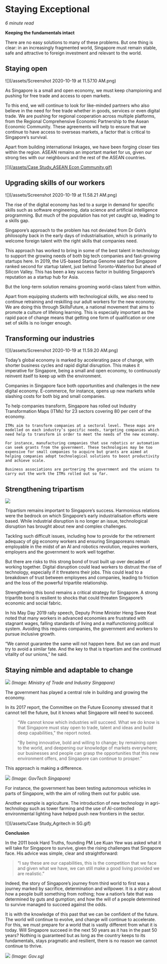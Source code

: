 # Staying Exceptional

*6 minute read*

**Keeping the fundamentals intact**
 
There are no easy solutions to many of these problems. But one thing is clear: in an increasingly fragmented world, Singapore must remain stable, safe and attractive to foreign investment and relevant to the world.

## Staying open

![](/assets/Screenshot 2020-10-19 at 11.57.10 AM.png)

As Singapore is a small and open economy, we must keep championing and pushing for free trade and access to open markets.

To this end, we will continue to look for like-minded partners who also believe in the need for free trade whether in goods, services or even digital trade. We are pushing for regional cooperation across multiple platforms, from the Regional Comprehensive Economic Partnership to the Asean Economic Community. These agreements will help to ensure that we continue to have access to overseas markets, a factor that is critical to Singapore’s survival.

Apart from building international linkages, we have been forging closer ties within the region. ASEAN remains an important market for us, given our strong ties with our neighbours and the rest of the ASEAN countries. 

[![](/assets/Case Study_ASEAN Econ Community.gif)
](https://master.deajq4l3eosv7.amplifyapp.com/02_economy/06.html#asean-economic-community-forging-closer-ties)

## Upgrading skills of our workers


![](/assets/Screenshot 2020-10-19 at 11.58.21 AM.png)


The rise of the digital economy has led to a surge in demand for specific skills such as software engineering, data science and artificial intelligence programming. But much of the population has not yet caught up, leading to a skills gap.

Singapore’s approach to the problem has not deviated from Dr Goh’s philosophy back in the early days of industrialisation, which is primarily to welcome foreign talent with the right skills that companies need. 

This approach has worked to bring in some of the best talent in technology to support the growing needs of both big tech companies and fast-growing startups here. In 2019, the US-based Startup Genome said that Singapore ranked second for startup talent, just behind Toronto-Waterloo but ahead of Silicon Valley. This has been a key success factor in building Singapore’s reputation as a startup hub for Asia.

But the long-term solution remains grooming world-class talent from within. 

Apart from equipping students with technological skills, we also need to continue retraining and reskilling our adult workers for the new economy. We are doing this through SkillsFuture, a national movement that aims to promote a culture of lifelong learning. This is especially important as the rapid pace of change means that getting one form of qualification or one set of skills is no longer enough.  

## Transforming our industries

![](/assets/Screenshot 2020-10-19 at 11.59.20 AM.png)

Today’s global economy is marked by accelerating pace of change, with shorter business cycles and rapid digital disruption. This makes it imperative for Singapore, being a small and open economy, to continuously reinvent itself to keep up with the environment. 

Companies in Singapore face both opportunities and challenges in the new digital economy. E-commerce, for instance, opens up new markets while slashing costs for both big and small companies.

To help companies transform, Singapore has rolled out Industry Transformation Maps (ITMs) for 23 sectors covering 80 per cent of the economy. 

	ITMs aim to transform companies at a sectoral level. These maps are modelled on each industry’s specific needs, targeting companies which need help to transform in order to meet the needs of the new economy. 
	
	For instance, manufacturing companies that use robotics or automation can seek grants from the government. These technologies may be too expensive for small companies to acquire but grants are aimed at helping companies adopt technological solutions to boost productivity and achieve scale. 
	
	Business associations are partnering the government and the unions to carry out the work the ITMs rolled out so far. 

## Strengthening tripartism 


![](/assets/59684637_2694277900614158_2205422520599838720_n.png)

Tripartism remains important to Singapore’s success. Harmonious relations were the bedrock on which Singapore’s early industrialisation efforts were based. While industrial disruption is no longer an issue, technological disruption has brought about new and complex challenges. 

Tackling such difficult issues, including how to provide for the retirement adequacy of gig economy workers and ensuring Singaporeans remain employable in the midst of an AI and robotics revolution, requires workers, employers and the government to work well together.

But there are risks to this strong bond of trust built up over decades of working together. Digital disruption could lead workers to distrust the rise of technology, especially if it threatens their jobs. This could lead to a breakdown of trust between employees and companies, leading to friction and the loss of the powerful tripartite relationship.

Strengthening this bond remains a critical strategy for Singapore. A strong tripartite bond is resilient to shocks that could threaten Singapore’s economic and social fabric.

In his May Day 2019 rally speech, Deputy Prime Minister Heng Swee Keat noted that many workers in advanced economies are frustrated with stagnant wages, falling standards of living and a malfunctioning political system. Avoiding this requires companies, the government and workers to pursue inclusive growth.

“We cannot guarantee the same will not happen here. But we can and must try to avoid a similar fate. And the key to that is tripartism and the continued vitality of our unions,” he said.

## Staying nimble and adaptable to change


![](/assets/FEC_web_banner-04.jpg)
*(Image: Ministry of Trade and Industry Singapore)*

The government has played a central role in building and growing the economy. 

In its 2017 report, the Committee on the Future Economy stressed that it cannot tell the future, but it knows what Singapore will need to succeed.

> “We cannot know which industries will succeed. What we do know is that Singapore must stay open to trade, talent and ideas and build deep capabilities," the report noted. 
> 
> "By being innovative, bold and willing to change; by remaining open to the world, and deepening our knowledge of markets everywhere; our businesses and people can grasp the opportunities that this new environment offers, and Singapore can continue to prosper.”

This approach is making a difference. 


![](/assets/steering-the-autonomous-vehicle-revolution-in-singapore-part-1.png)
*(Image: GovTech Singapore)*

For instance, the government has been testing autonomous vehicles in parts of Singapore, with the aim of rolling them out for public use. 

Another example is agriculture. The introduction of new technology in agri-technology such as tower farming and the use of AI-controlled environmental lighting have helped push new frontiers in the sector.

![](/assets/Case Study_Agritech in SG.gif)

**Conclusion**

In the 2011 book Hard Truths, founding PM Lee Kuan Yew was asked what it will take for Singapore to survive, given the rising challenges that Singapore face. His advice was simple, clear and straightforward: 

> “I say these are our capabilities, this is the competition that we face and given what we have, we can still make a good living provided we are realistic.”

Indeed, the story of Singapore’s journey from third world to first was a journey marked by sacrifice, determination and willpower. It is a story about how a people built something from nothing; how a nation’s fate that was determined by guts and gumption; and how the will of a people determined to survive managed to succeed against the odds.

It is with the knowledge of this past that we can be confident of the future. The world will continue to evolve, and change will continue to accelerate. For this, we must prepare for a world that is vastly different from what it is today. Will Singapore succeed in the next 50 years as it has in the past 50 years? Nothing is guaranteed but as long as the country keeps to its fundamentals, stays pragmatic and resilient, there is no reason we cannot continue to thrive. 

![](/assets/pm-speech-2-sep.png)
*(Image: Gov.sg)* 


